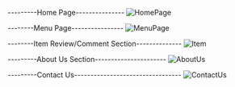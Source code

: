 ---------Home Page---------------
![HomePage](https://user-images.githubusercontent.com/54211163/103546085-777c6980-4ec8-11eb-95be-61cad13fa9f9.png)

--------Menu Page----------------
![MenuPage](https://user-images.githubusercontent.com/54211163/103546121-84995880-4ec8-11eb-8051-864a3fbe16ad.png)

--------Item Review/Comment Section--------------
![Item](https://user-images.githubusercontent.com/54211163/103546146-8d8a2a00-4ec8-11eb-8214-b5bbc592a18e.png)

---------About Us Section----------------------
![AboutUs](https://user-images.githubusercontent.com/54211163/103546158-90851a80-4ec8-11eb-96e6-a45946c5eafc.png)

---------Contact Us---------------------------------
![ContactUs](https://user-images.githubusercontent.com/54211163/103546166-924ede00-4ec8-11eb-8afa-1910e92df8d6.png)


